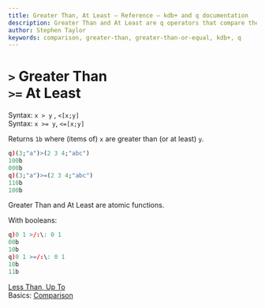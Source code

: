 ```yaml
---
title: Greater Than, At Least – Reference – kdb+ and q documentation
description: Greater Than and At Least are q operators that compare their arguments.
author: Stephen Taylor
keywords: comparison, greater-than, greater-than-or-equal, kdb+, q
---
```

# `>` Greater Than <br>`>=` At Least




Syntax: `x > y` , `<[x;y]`  
Syntax: `x >= y`, `<=[x;y]`

Returns `1b` where (items of) `x` are greater than (or at least) `y`.

```q
q)(3;"a")>(2 3 4;"abc")
100b
000b
q)(3;"a")>=(2 3 4;"abc")
110b
100b
```

Greater Than and At Least are atomic functions.

With booleans:

```q
q)0 1 >/:\: 0 1
00b
10b
q)0 1 >=/:\: 0 1
10b
11b
```

<i class="far fa-hand-point-right"></i> 
[Less Than, Up To](less-than.md)  
Basics: [Comparison](../basics/comparison.md)
